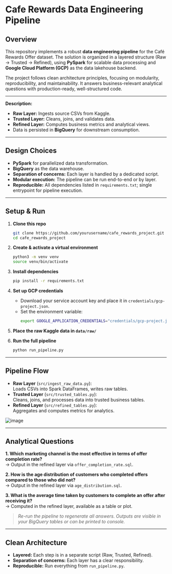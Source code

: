 # Cafe Rewards Data Engineering Pipeline

## Overview

This repository implements a robust **data engineering pipeline** for the Café Rewards Offer dataset. The solution is organized in a layered structure (Raw → Trusted → Refined), using **PySpark** for scalable data processing and **Google Cloud Platform (GCP)** as the data lakehouse backend.

The project follows clean architecture principles, focusing on modularity, reproducibility, and maintainability. It answers business-relevant analytical questions with production-ready, well-structured code.

---

**Description:**
- **Raw Layer:** Ingests source CSVs from Kaggle.
- **Trusted Layer:** Cleans, joins, and validates data.
- **Refined Layer:** Computes business metrics and analytical views.
- Data is persisted in **BigQuery** for downstream consumption.

---

## Design Choices

- **PySpark** for parallelized data transformation.
- **BigQuery** as the data warehouse.
- **Separation of concerns:** Each layer is handled by a dedicated script.
- **Modular execution:** The pipeline can be run end-to-end or by layer.
- **Reproducible:** All dependencies listed in `requirements.txt`; single entrypoint for pipeline execution.

---

## Setup & Run

1. **Clone this repo**
    ```bash
    git clone https://github.com/yourusername/cafe_rewards_project.git
    cd cafe_rewards_project
    ```

2. **Create & activate a virtual environment**
    ```bash
    python3 -m venv venv
    source venv/bin/activate
    ```

3. **Install dependencies**
    ```bash
    pip install -r requirements.txt
    ```

4. **Set up GCP credentials**
    - Download your service account key and place it in `credentials/gcp-project.json`.
    - Set the environment variable:
      ```bash
      export GOOGLE_APPLICATION_CREDENTIALS="credentials/gcp-project.json"
      ```

5. **Place the raw Kaggle data in `data/raw/`**

6. **Run the full pipeline**
    ```bash
    python run_pipeline.py
    ```

---

## Pipeline Flow

- **Raw Layer** (`src/ingest_raw_data.py`):  
  Loads CSVs into Spark DataFrames, writes raw tables.
- **Trusted Layer** (`src/trusted_tables.py`):  
  Cleans, joins, and processes data into trusted business tables.
- **Refined Layer** (`src/refined_tables.py`):  
  Aggregates and computes metrics for analytics.

![image](https://github.com/user-attachments/assets/60aad2a9-d365-4e88-84de-8db43e3cb402)


---

## Analytical Questions

**1. Which marketing channel is the most effective in terms of offer completion rate?**  
→ Output in the refined layer via `offer_completion_rate.sql`.

**2. How is the age distribution of customers who completed offers compared to those who did not?**  
→ Output in the refined layer via `age_distribution.sql`.

**3. What is the average time taken by customers to complete an offer after receiving it?**  
→ Computed in the refined layer, available as a table or plot.

> _Re-run the pipeline to regenerate all answers. Outputs are visible in your BigQuery tables or can be printed to console._

---

## Clean Architecture

- **Layered:** Each step is in a separate script (Raw, Trusted, Refined).
- **Separation of concerns:** Each layer has a clear responsibility.
- **Reproducible:** Run everything from `run_pipeline.py`.

